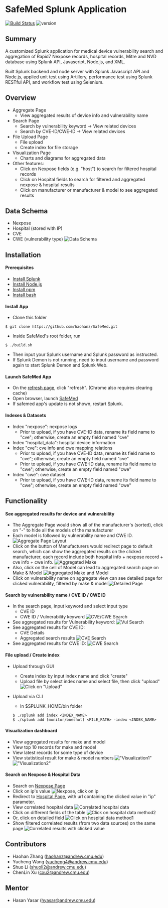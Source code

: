 # SafeMed Splunk Application 
[![Build Status](https://travis-ci.com/haohanz/SplunkApp.svg?branch=develop)](https://travis-ci.com/haohanz/SplunkApp) ![version](https://img.shields.io/badge/version-1.4.2-blue)

## Summary
A customized Splunk application for medical device vulnerability search and aggregation of Rapid7 Nexpose records, hospital records, Mitre and NVD database using Splunk API, Javascript, Node.js, and XML. 

Built Splunk backend and node server with Splunk Javascript API and Node.js, applied unit test using Artillery, performance test using Splunk RESTful API, and workflow test using Selenium.

## Overview
- Aggregate Page
    * View aggregated results of device info and vulnerability name
- Search Page
    * Search by vulnerability keyword -> View related devices
    * Search by CVE-ID/CWE-ID -> View related devices
- File Upload Page
    * File upload
    * Create index for file storage
- Visualization Page
    * Charts and diagrams for aggregated data
- Other features:
    * Click on Nexpose fields (e.g. "host") to search for filtered hospital records
    * Click on Hospital fields to search for filtered and aggregated nexpose & hospital results
    * Click on manufacturer or manufacturer & model to see aggregated results

## Data Schema
- Nexpose
- Hospital (stored with IP)
- CVE
- CWE (vulnerability type)
![Data Schema](https://github.com/haohanz/SafeMed/blob/master/artifact/images/v1.4_dataset.png)


## Installation
#### Prerequisites
- [Install Splunk](https://www.splunk.com/en_us/download/splunk-enterprise.html?utm_campaign=bing_amer_en_search_brand&utm_source=bing&utm_medium=paidsearch&utm_term=%2Bsplunk%20%2Bdownload&utm_content=Splunk_Enterprise_Demo&_bt=71949381564285&msclkid=6bcd6643d7301227edc33aaf1a6c0c63)
- [Install Node.js](https://nodejs.org/)
- [Install npm](https://www.npmjs.com/get-npm)
- [Install bash](https://www.wpxbox.com/how-to-enable-install-bash-windows-10/)

#### Install App
- Clone this folder
```
$ git clone https://github.com/haohanz/SafeMed.git
```
- Inside SafeMed's root folder, run
```
$ ./build.sh
```
- Then input your Splunk username and Splunk password as instructed. 
- If Splunk Demon is not running, need to input username and password again to start Splunk Demon and Splunk Web.

#### Launch SafeMed App
- On the [refresh page](http://localhost:8000/en-GB/debug/refresh), click "refresh". (Chrome also requires clearing cache)
- Open browser, launch [SafeMed](http://localhost:8000/app/safemed/)
- If safemed app's update is not shown, restart Splunk.

#### Indexes & Datasets
- Index "nexpose": nexpose logs
    * Prior to upload, if you have CVE-ID data, rename its field name to "cve"; otherwise, create an empty field named "cve"
- Index "hospital_data": hospital device information
- Index "cve": cve info and cwe mapping relations
    * Prior to upload, if you have CVE-ID data, rename its field name to "cve"; otherwise, create an empty field named "cve"
    * Prior to upload, if you have CWE-ID data, rename its field name to "cwe"; otherwise, create an empty field named "cwe"
- Index "cwe": cwe dataset
    * Prior to upload, if you have CWE-ID data, rename its field name to "cwe"; otherwise, create an empty field named "cwe"
    
## Functionality

#### See aggregated results for device and vulnerability
- The Aggregate Page would show all of the manufacturer's (sorted), click on "-" to hide all the models of the manufacturer
- Each model is followed by vulnerability name and CWE ID.
![Aggregate Page Layout](https://github.com/haohanz/SafeMed/blob/master/artifact/images/v1.4_aggregate_0.png)
- Click on the button of Manufacturers would redirect page to default search, which can show the aggregated results on the clicked manufacturer, each record include both hospital info + nexpose record + cve info + cwe info.
![Aggregated Make](https://github.com/haohanz/SafeMed/blob/master/artifact/images/v1.4_make.png)
- Also, click on the cell of Model can lead to aggregated search page on Make & Model
![Aggregated Make and Model](https://github.com/haohanz/SafeMed/blob/master/artifact/images/v1.4_aggregate_make_and_model.png)
- Click on vulnerability name on aggregate view can see detailed page for clicked vulnerability, filtered by make & model
![Detailed Page](https://github.com/haohanz/SafeMed/blob/master/artifact/images/v1.4_detail.png)

#### Search by vulnerability name / CVE ID / CWE ID
- In the search page, input keyword and select input type
    * CVE ID
    * CWE ID / Vulnerability keyword
![CVE/CWE Search](https://github.com/haohanz/SafeMed/blob/master/artifact/images/v1.4_search.png)
- See aggregated results for Vulnerability keyword:
![Vul Search](https://github.com/haohanz/SafeMed/blob/master/artifact/images/v1.4_search_vul.png)
- See aggregated results for CVE ID:
    * CVE Details
    * Aggregated search results
![CVE Search](https://github.com/haohanz/SafeMed/blob/master/artifact/images/v1.4_search_cve.png)
- See aggregated results for CWE ID:
![CWE Search](https://github.com/haohanz/SafeMed/blob/master/artifact/images/v1.4_search_cwe.png)


#### File upload / Create index
- Upload through GUI
    - Create index by input index name and click "create"
    - Upload file by select index name and select file, then click "upload"
    ![Click on "Upload"](https://github.com/haohanz/SafeMed/blob/master/artifact/images/v1.4_upload.png)

- Upload via CLI
    - In $SPLUNK_HOME/bin folder
    ```
    $ ./splunk add index <INDEX_NAME>
    $ ./splunk add [monitor/oneshot] <FILE_PATH> -index <INDEX_NAME>
    ```

#### Visualization dashboard
- View aggregated results for make and model
- View top 10 records for make and model
- View latest records for some type of device
- View statistical result for make & model numbers
!["Visualization1"](https://github.com/haohanz/SafeMed/blob/master/artifact/images/v1.4_visualization_1.png)
!["Visualization2"](https://github.com/haohanz/SafeMed/blob/master/artifact/images/v1.4_visualization_2.png)


#### Search on Nexpose & Hospital Data
- Search on [Nexpose Page](http://localhost:8000/app/safemed/nexpose)
- Click on ip's value
![Nexpose, click on ip](https://github.com/haohanz/SafeMed/blob/master/artifact/images/v1.2_nexpose.png)
- Redirect to [Hospital Page](http://localhost:8000/app/safemed/hospital), with url containing the clicked value in "ip" parameter.
- View correlated hospital data
![Correlated hospital data](https://github.com/haohanz/SafeMed/blob/master/artifact/images/v1.2_hospital.png)
- Click on different fields of the table
![Click on hospital data method2](https://github.com/haohanz/SafeMed/blob/master/artifact/images/v1.2_hospital_click1.png)
- Or, click on detailed field
![Click on hospital data method1](https://github.com/haohanz/SafeMed/blob/master/artifact/images/v1.2_hospital_click2.png)
- Show filtered correlated results (from two data sources) on the same page
![Correlated results with clicked value](https://github.com/haohanz/SafeMed/blob/master/artifact/images/v1.2_correlate.png)


## Contributors
- Haohan Zhang (haohanz@andrew.cmu.edu)
- Yucheng Wang (yucheng4@andrew.cmu.edu)
- Shuo Li (shuoli2@andrew.cmu.edu)
- ChenLin Xu (cxu2@andrew.cmu.edu)

## Mentor
- Hasan Yasar (hyasar@andrew.cmu.edu)
